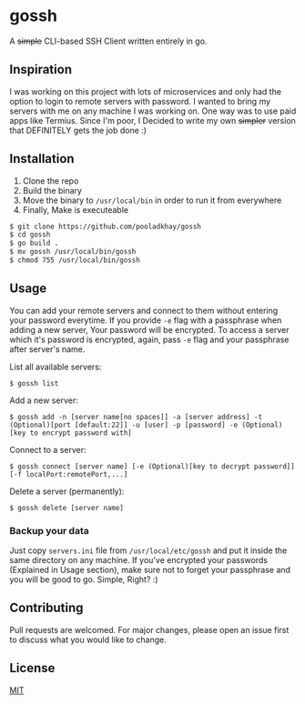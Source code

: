 # gossh
A ~~simple~~ CLI-based SSH Client written entirely in go.

## Inspiration
I was working on this project with lots of microservices and only had the option to login to remote servers with password. I wanted to bring my servers with me on any machine I was working on. One way was to use paid apps like Termius. Since I'm poor, I Decided to write my own ~~simpler~~ version that DEFINITELY gets the job done :)

## Installation
1) Clone the repo
2) Build the binary
3) Move the binary to ```/usr/local/bin``` in order to run it from everywhere
4) Finally, Make is executeable
```bash
$ git clone https://github.com/pooladkhay/gossh
$ cd gossh
$ go build .
$ mv gossh /usr/local/bin/gossh
$ chmod 755 /usr/local/bin/gossh
```

## Usage
You can add your remote servers and connect to them without entering your password everytime.
If you provide ```-e``` flag with a passphrase when adding a new server, Your password will be encrypted.
To access a server which it's password is encrypted, again, pass ```-e``` flag and your passphrase after server's name.

List all available servers:

```$ gossh list```


Add a new server:

```$ gossh add -n [server name[no spaces]] -a [server address] -t (Optional)[port [default:22]] -u [user] -p [password] -e (Optional)[key to encrypt password with]```


Connect to a server:

```$ gossh connect [server name] [-e (Optional)[key to decrypt password]] [-f localPort:remotePort,...]```


Delete a server (permanently):

```$ gossh delete [server name]```

### Backup your data
Just copy ```servers.ini``` file from ```/usr/local/etc/gossh``` and put it inside the same directory on any machine.
If you've encrypted your passwords (Explained in Usage section), make sure not to forget your passphrase and you will be good to go.
Simple, Right? :)

## Contributing
Pull requests are welcomed. For major changes, please open an issue first to discuss what you would like to change.

## License
[MIT](https://github.com/pooladkhay/gossh/blob/main/LICENSE)
